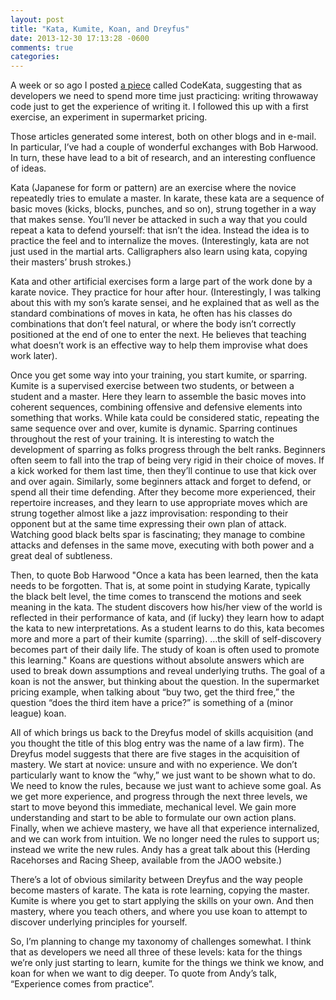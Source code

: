 ```yaml
---
layout: post
title: "Kata, Kumite, Koan, and Dreyfus"
date: 2013-12-30 17:13:28 -0600
comments: true
categories: 
---
```


A week or so ago I posted [a piece](/kata/codekata-how-it-started/)
called CodeKata, suggesting that as
developers we need to spend more time just practicing: writing
throwaway code just to get the experience of writing it. I followed
this up with a first exercise, an experiment in supermarket pricing.

<!-- more -->

Those articles generated some interest, both on other blogs and in
e-mail. In particular, I’ve had a couple of wonderful exchanges with
Bob Harwood. In turn, these have lead to a bit of research, and an
interesting confluence of ideas.

Kata (Japanese for form or pattern) are an exercise where the novice
repeatedly tries to emulate a master. In karate, these kata are a
sequence of basic moves (kicks, blocks, punches, and so on), strung
together in a way that makes sense. You’ll never be attacked in such a
way that you could repeat a kata to defend yourself: that isn’t the
idea. Instead the idea is to practice the feel and to internalize the
moves. (Interestingly, kata are not just used in the martial
arts. Calligraphers also learn using kata, copying their masters’
brush strokes.)

Kata and other artificial exercises form a large part of the work done
by a karate novice. They practice for hour after hour. (Interestingly,
I was talking about this with my son’s karate sensei, and he explained
that as well as the standard combinations of moves in kata, he often
has his classes do combinations that don’t feel natural, or where the
body isn’t correctly positioned at the end of one to enter the
next. He believes that teaching what doesn’t work is an effective way
to help them improvise what does work later).

Once you get some way into your training, you start kumite, or
sparring. Kumite is a supervised exercise between two students, or
between a student and a master. Here they learn to assemble the basic
moves into coherent sequences, combining offensive and defensive
elements into something that works. While kata could be considered
static, repeating the same sequence over and over, kumite is
dynamic. Sparring continues throughout the rest of your training. It
is interesting to watch the development of sparring as folks progress
through the belt ranks. Beginners often seem to fall into the trap of
being very rigid in their choice of moves. If a kick worked for them
last time, then they’ll continue to use that kick over and over
again. Similarly, some beginners attack and forget to defend, or spend
all their time defending. After they become more experienced, their
repertoire increases, and they learn to use appropriate moves which
are strung together almost like a jazz improvisation: responding to
their opponent but at the same time expressing their own plan of
attack. Watching good black belts spar is fascinating; they manage to
combine attacks and defenses in the same move, executing with both
power and a great deal of subtleness.

Then, to quote Bob Harwood "Once a kata has been learned, then the
kata needs to be forgotten. That is, at some point in studying Karate,
typically the black belt level, the time comes to transcend the
motions and seek meaning in the kata. The student discovers how
his/her view of the world is reflected in their performance of kata,
and (if lucky) they learn how to adapt the kata to new
interpretations. As a student learns to do this, kata becomes more and
more a part of their kumite (sparring). …the skill of self-discovery
becomes part of their daily life. The study of koan is often used to
promote this learning." Koans are questions without absolute answers
which are used to break down assumptions and reveal underlying
truths. The goal of a koan is not the answer, but thinking about the
question. In the supermarket pricing example, when talking about “buy
two, get the third free,” the question “does the third item have a
price?” is something of a (minor league) koan.

All of which brings us back to the Dreyfus model of skills acquisition
(and you thought the title of this blog entry was the name of a law
firm). The Dreyfus model suggests that there are five stages in the
acquisition of mastery. We start at novice: unsure and with no
experience. We don’t particularly want to know the “why,” we just want
to be shown what to do. We need to know the rules, because we just
want to achieve some goal. As we get more experience, and progress
through the next three levels, we start to move beyond this immediate,
mechanical level. We gain more understanding and start to be able to
formulate our own action plans. Finally, when we achieve mastery, we
have all that experience internalized, and we can work from
intuition. We no longer need the rules to support us; instead we write
the new rules. Andy has a great talk about this (Herding Racehorses
and Racing Sheep, available from the JAOO website.)

There’s a lot of obvious similarity between Dreyfus and the way people
become masters of karate. The kata is rote learning, copying the
master. Kumite is where you get to start applying the skills on your
own. And then mastery, where you teach others, and where you use koan
to attempt to discover underlying principles for yourself.

So, I’m planning to change my taxonomy of challenges somewhat. I think
that as developers we need all three of these levels: kata for the
things we’re only just starting to learn, kumite for the things we
think we know, and koan for when we want to dig deeper. To quote from
Andy’s talk, “Experience comes from practice”.

